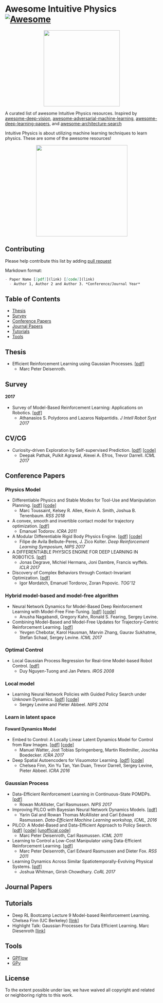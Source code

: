 # Awesome Intuitive Physics[![Awesome](https://awesome.re/badge.svg)](https://awesome.re)

<p align="center">
  <img width="250" src="https://camo.githubusercontent.com/1131548cf666e1150ebd2a52f44776d539f06324/68747470733a2f2f63646e2e7261776769742e636f6d2f73696e647265736f726875732f617765736f6d652f6d61737465722f6d656469612f6c6f676f2e737667" "Awesome!">
</p>

A curated list of awesome Intuitive Physics resources. Inspired by [awesome-deep-vision](https://github.com/kjw0612/awesome-deep-vision), [awesome-adversarial-machine-learning](https://github.com/yenchenlin/awesome-adversarial-machine-learning), [awesome-deep-learning-papers](https://github.com/terryum/awesome-deep-learning-papers), and [awesome-architecture-search](https://github.com/markdtw/awesome-architecture-search)

Intuitive Physics is about utilizing machine learning techniques to learn physics. These are some of the awesome resources! 

<p align="center">
  <img src="https://github.com/uscresl/awesome-intuitive-physics/blob/master/rsc/contributing.jpg?raw=true" width="300">
</p>

## Contributing
Please help contribute this list by adding [pull request](https://github.com/uscresl/awesome-intuitive-physics/pulls)

Markdown format:
```markdown
- Paper Name [[pdf]](link) [[code]](link)
  - Author 1, Author 2 and Author 3. *Conference/Journal Year*
```

## Table of Contents
- [Thesis](#thesis)
- [Survey](#survey)
- [Conference Papers](#conference_papers)
- [Journal Papers](#journal_papers)  
- [Tutorials](#tutorials)
- [Tools](#tools)

## Thesis
- Efficient Reinforcement Learning using Gaussian Processes. [[pdf]](https://pdfs.semanticscholar.org/c9f2/1b84149991f4d547b3f0f625f710750ad8d9.pdf)
    - Marc Peter Deisenroth.
## Survey
#### 2017
- Survey of Model-Based Reinforcement Learning: Applications on Robotics. [[pdf]](https://link.springer.com/article/10.1007/s10846-017-0468-y)
    - Athanasios S. Polydoros and Lazaros Nalpantidis. *J Intell Robot Syst 2017*
## CV/CG
- Curiosity-driven Exploration by Self-supervised Prediction. [[pdf]](https://arxiv.org/pdf/1705.05363.pdf) [[code]](https://github.com/pathak22/noreward-rl)
    - Deepak Pathak, Pulkit Agrawal, Alexei A. Efros, Trevor Darrell. *ICML 2017*
## Conference Papers
### Physics Model
- Differentiable Physics and Stable Modes for Tool-Use and Manipulation Planning. [[pdf]](http://www.roboticsproceedings.org/rss14/p44.pdf) [[code]](https://github.com/MarcToussaint/18-RSS-PhysicalManipulation)
    - Marc Toussaint, Kelsey R. Allen, Kevin A. Smith, Joshua B. Tenenbaum. *RSS 2018*
- A convex, smooth and invertible contact model for trajectory optimization. [[pdf]](https://homes.cs.washington.edu/~todorov/courses/amath533/ContactConvex.pdf)
    - Emanuel Todorov. *ICRA 2011*
- A Modular Differentiable Rigid Body Physics Engine. [[pdf]](https://drive.google.com/file/d/1K8t4gQExFXbuG4F9Zd2_30Y5wtpdEST7/view) [[code]](https://github.com/locuslab/lcp-physics)
    - Filipe de Avila Belbute-Peres, J. Zico Kolter. *Deep Reinforcement Learning Symposium, NIPS 2017*
- A DIFFERENTIABLE PHYSICS ENGINE FOR DEEP LEARNING IN ROBOTICS. [[pdf]](https://openreview.net/pdf?id=HkrB8XXte)
    - Jonas Degrave, Michiel Hermans, Joni Dambre, Francis wyffels. *ICLR 2017*
- Discovery of Complex Behaviors through Contact-Invariant Optimization. [[pdf]](https://homes.cs.washington.edu/~todorov/papers/MordatchSIGGRAPH12.pdf)
    - Igor Mordatch, Emanuel Tordorov, Zoran Popovic. *TOG'12*
### Hybrid model-based and model-free algorithm
- Neural Network Dynamics for Model-Based Deep Reinforcement Learning with Model-Free Fine-Tuning. [[pdf]](https://arxiv.org/abs/1708.02596) [[code]](https://github.com/nagaban2/nn_dynamics)
    - Anusha Nagabandi, Gregory Kahn, Ronald S. Fearing, Sergey Levine.
- Combining Model-Based and Model-Free Updates for Trajectory-Centric Reinforcement Learning. [[pdf]](https://arxiv.org/abs/1703.03078)
    - Yevgen Chebotar, Karol Hausman, Marvin Zhang, Gaurav Sukhatme, Stefan Schaal, Sergey Levine. *ICML 2017*
### Optimal Control
- Local Gaussian Process Regression for Real-time Model-based Robot Control. [[pdf]](https://ieeexplore.ieee.org/stamp/stamp.jsp?tp=&arnumber=4650850)
    - Duy Nguyen-Tuong and Jan Peters. *IROS 2008*
### Local model
- Learning Neural Network Policies with Guided Policy Search under Unknown Dynamics. [[pdf]](https://people.eecs.berkeley.edu/~svlevine/papers/mfcgps.pdf) [[code]](https://github.com/cbfinn/gps/blob/master/docs/index.md)
    - Sergey Levine and Pieter Abbeel. *NIPS 2014*
### Learn in latent space
#### Foward Dynamics Model
- Embed to Control: A Locally Linear Latent Dynamics Model for Control from Raw Images. [[pdf]](https://arxiv.org/pdf/1506.07365.pdf) [[code]](https://github.com/ericjang/e2c)
    - Manuel Watter, Jost Tobias Springenberg, Martin Riedmiller, Joschka Boedecker. *ICRA 2017*
- Deep Spatial Autoencoders for Visuomotor Learning. [[pdf]](https://arxiv.org/pdf/1509.06113.pdf) [[code]](https://github.com/cbfinn/gps/blob/master/docs/index.md)
    - Chelsea Finn, Xin Yu Tan, Yan Duan, Trevor Darrell, Sergey Levine, Pieter Abbeel. *ICRA 2016*
### Gaussian Process
- Data-Efficient Reinforcement Learning in Continuous-State POMDPs. [[pdf]](https://papers.nips.cc/paper/6799-data-efficient-reinforcement-learning-in-continuous-state-action-gaussian-pomdps.pdf)
    - Rowan McAllister, Carl Rasmussen. *NIPS 2017*
- Improving PILCO with Bayesian Neural Network Dynamics Models. [[pdf]](http://mlg.eng.cam.ac.uk/yarin/PDFs/DeepPILCO.pdf)
    - Yarin Gal and Rowan Thomas McAllister and Carl Edward Rasmussen. *Data-Efficient Machine Learning workshop, ICML, 2016*
- PILCO: A Model-Based and Data-Efficient Approach to Policy Search. [[pdf]](http://mlg.eng.cam.ac.uk/pub/pdf/DeiRas11.pdf) [[code]](http://mlg.eng.cam.ac.uk/pilco/) [[unofficial code]](https://github.com/nrontsis/PILCO)
    - Marc Peter Deisenroth, Carl Rasmussen. *ICML 2011*
- Learning to Control a Low-Cost Manipulator using Data-Efficient Reinforcement Learning. [[pdf]](http://www.roboticsproceedings.org/rss07/p08.pdf)
    - Marc Peter Deisenroth, Carl Edward Rasmussen and Dieter Fox. *RSS 2011*
- Learning Dynamics Across Similar Spatiotemporally-Evolving Physical Systems. [[pdf]](http://proceedings.mlr.press/v78/whitman17a/whitman17a.pdf)
    - Joshua Whitman, Girish Chowdhary. *CoRL 2017*
## Journal Papers
## Tutorials
- Deep RL Bootcamp Lecture 9 Model-based Reinforcement Learning. Chelsea Finn (UC Berkeley) [[link]](https://www.youtube.com/watch?v=iC2a7M9voYU)
- Highlight Talk: Gaussian Processes for Data Efficient Learning. Marc Diesenroth [[link]](https://www.youtube.com/watch?v=dWsjjszwfi0)
## Tools
- [GPFlow](https://github.com/GPflow/GPflow)
- [GPy](https://github.com/SheffieldML/GPy)
## License
To the extent possible under law, we have waived all copyright and related or neighboring rights to this work.

